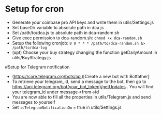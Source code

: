 # Setup for cron

- Generate your coinbase pro API keys and write them in utils/Settings.js
- Set baseDir variable to absolute path in dca.js
- Set /path/to/dca.js to absolute path in dca-random.sh
- Give exec permission to dca-random.sh: `chmod +x dca-random.sh`
- Setup the following cronjob: `0 0 * * * /path/to/dca-random.sh &> /path/to/dca-log`
- (opt) Choose your buy strategy changing the function getDailyAmount in utils/BuyStrategy.js


#Setup for Telegram notification

- (https://core.telegram.org/bots/api)[Create a new bot with Botfather]
- To retrieve your telegram_id, send a message to the bot, then go to https://api.telegram.org/bot(your_bot_token)/getUpdates . You will find your telegram_id under message->from->id
- You are now able to fill all the properties in utils/Telegram.js and send messages to yourself
- Set ```isTelegramNotificationOn``` = true in utils/Settings.js

